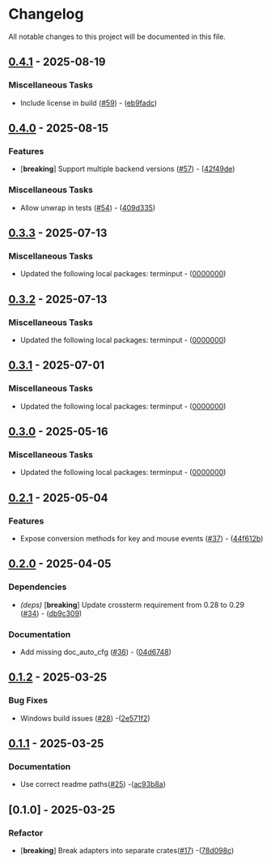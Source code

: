# Changelog

All notable changes to this project will be documented in this file.

## [0.4.1](https://github.com/aschey/terminput/compare/terminput-crossterm-v0.4.0..terminput-crossterm-v0.4.1) - 2025-08-19

### Miscellaneous Tasks

- Include license in build ([#59](https://github.com/aschey/terminput/issues/59)) - ([eb9fadc](https://github.com/aschey/terminput/commit/eb9fadc58bb9d8f1ddef2e1d44738257e9c519f0))

## [0.4.0](https://github.com/aschey/terminput/compare/terminput-crossterm-v0.3.3..terminput-crossterm-v0.4.0) - 2025-08-15

### Features

- [**breaking**] Support multiple backend versions ([#57](https://github.com/aschey/terminput/issues/57)) - ([42f49de](https://github.com/aschey/terminput/commit/42f49ded1cd86f91cbb9560c8036cea01a827ea9))

### Miscellaneous Tasks

- Allow unwrap in tests ([#54](https://github.com/aschey/terminput/issues/54)) - ([409d335](https://github.com/aschey/terminput/commit/409d335c51af05f6fa53b7ac6b748d3e60df28ad))

## [0.3.3](https://github.com/aschey/terminput/compare/terminput-crossterm-v0.3.2..terminput-crossterm-v0.3.3) - 2025-07-13

### Miscellaneous Tasks

- Updated the following local packages: terminput - ([0000000](https://github.com/aschey/terminput/commit/0000000))

## [0.3.2](https://github.com/aschey/terminput/compare/terminput-crossterm-v0.3.1..terminput-crossterm-v0.3.2) - 2025-07-13

### Miscellaneous Tasks

- Updated the following local packages: terminput - ([0000000](https://github.com/aschey/terminput/commit/0000000))

## [0.3.1](https://github.com/aschey/terminput/compare/terminput-crossterm-v0.3.0..terminput-crossterm-v0.3.1) - 2025-07-01

### Miscellaneous Tasks

- Updated the following local packages: terminput - ([0000000](https://github.com/aschey/terminput/commit/0000000))

## [0.3.0](https://github.com/aschey/terminput/compare/terminput-crossterm-v0.2.1..terminput-crossterm-v0.3.0) - 2025-05-16

### Miscellaneous Tasks

- Updated the following local packages: terminput - ([0000000](https://github.com/aschey/terminput/commit/0000000))

## [0.2.1](https://github.com/aschey/terminput/compare/terminput-crossterm-v0.2.0..terminput-crossterm-v0.2.1) - 2025-05-04

### Features

- Expose conversion methods for key and mouse events ([#37](https://github.com/aschey/terminput/issues/37)) - ([44f612b](https://github.com/aschey/terminput/commit/44f612bd825563894bae5d9b2a6bd4a1165b43a7))

## [0.2.0](https://github.com/aschey/terminput/compare/terminput-crossterm-v0.1.2..terminput-crossterm-v0.2.0) - 2025-04-05

### Dependencies

- *(deps)* [**breaking**] Update crossterm requirement from 0.28 to 0.29 ([#34](https://github.com/aschey/terminput/issues/34)) - ([db9c309](https://github.com/aschey/terminput/commit/db9c309b65c262d4bbe9e5f587344b85a01a3be6))

### Documentation

- Add missing doc_auto_cfg ([#36](https://github.com/aschey/terminput/issues/36)) - ([04d6748](https://github.com/aschey/terminput/commit/04d67484b85b73e58b16e9c8ebbb40b53b2a17c3))

## [0.1.2](https://github.com/aschey/terminput/compare/terminput-crossterm-v0.1.1..terminput-crossterm-v0.1.2) - 2025-03-25

### Bug Fixes

- Windows build issues ([#28](https://github.com/aschey/terminput/issues/28)) -([2e571f2](https://github.com/aschey/terminput/commit/2e571f28e0409efb4d6a1d7ba2cc05cd7e8ec79e))

## [0.1.1](https://github.com/aschey/terminput/compare/terminput-crossterm-v0.1.0..terminput-crossterm-v0.1.1) - 2025-03-25

### Documentation

- Use correct readme paths([#25](https://github.com/aschey/terminput/issues/25)) -([ac93b8a](https://github.com/aschey/terminput/commit/ac93b8ac5611af6642cee47be58ec528412a3653))

## [0.1.0] - 2025-03-25

### Refactor

- [**breaking**] Break adapters into separate crates([#17](https://github.com/aschey/terminput/issues/17)) -([78d098c](https://github.com/aschey/terminput/commit/78d098cf9629a53cab25cd16a488351e95497f69))
